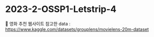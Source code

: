 # 2023-2-OSSP1-Letstrip-4

🍿 영화 추천 웹사이트
참고한 data : https://www.kaggle.com/datasets/grouplens/movielens-20m-dataset
